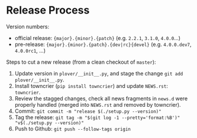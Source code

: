 # Release Process

Version numbers:

- official release: `{major}.{minor}.{patch}` (e.g. `2.2.1`, `3.1.0`, `4.0.0`...)
- pre-release: `{major}.{minor}.{patch}.{dev|rc}{devel}` (e.g. `4.0.0.dev7`, `4.0.0rc1`, ...)


Steps to cut a new release (from a clean checkout of `master`):

1. Update version in `plover/__init__.py`, and stage the change `git add plover/__init__.py`.
2. Install towncrier (`pip install towncrier`) and update `NEWS.rst`: `towncrier`.
3. Review the stagged changes, check all news fragments in `news.d` were properly handled
   (merged into `NEWS.rst` and removed by towncrier).
4. Commit: `git commit -m "release $(./setup.py --version)"`
5. Tag the release: `git tag -m "$(git log -1 --pretty='format:%B')" "v$(./setup.py --version)"`
6. Push to Github: `git push --follow-tags origin`
